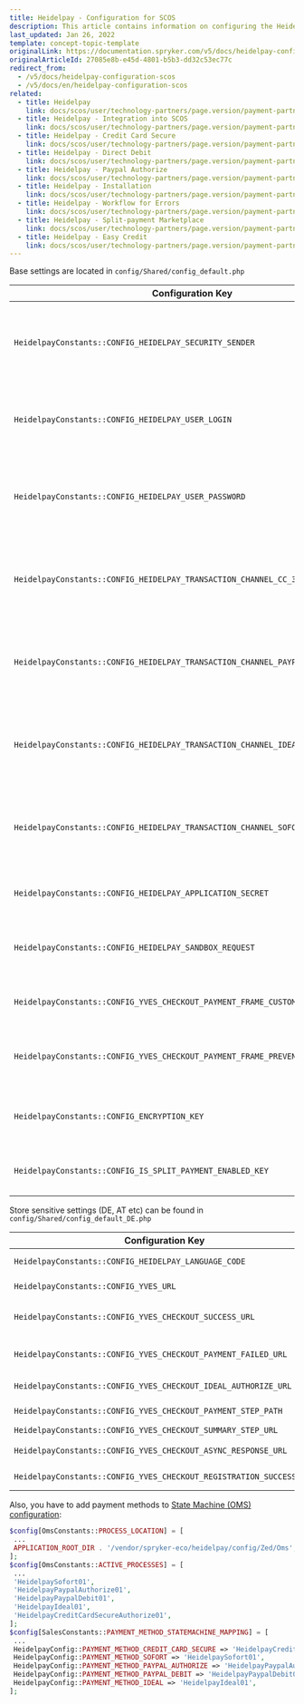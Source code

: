 ```yaml
---
title: Heidelpay - Configuration for SCOS
description: This article contains information on configuring the Heidelpay module for the Spryker Commerce OS.
last_updated: Jan 26, 2022
template: concept-topic-template
originalLink: https://documentation.spryker.com/v5/docs/heidelpay-configuration-scos
originalArticleId: 27085e8b-e45d-4801-b5b3-dd32c53ec77c
redirect_from:
  - /v5/docs/heidelpay-configuration-scos
  - /v5/docs/en/heidelpay-configuration-scos
related:
  - title: Heidelpay
    link: docs/scos/user/technology-partners/page.version/payment-partners/heidelpay/heidelpay.html
  - title: Heidelpay - Integration into SCOS
    link: docs/scos/user/technology-partners/page.version/payment-partners/heidelpay/scos-integration/heidelpay-integration-into-scos.html
  - title: Heidelpay - Credit Card Secure
    link: docs/scos/user/technology-partners/page.version/payment-partners/heidelpay/heidelpay-payment-methods/heidelpay-credit-card-secure.html
  - title: Heidelpay - Direct Debit
    link: docs/scos/user/technology-partners/page.version/payment-partners/heidelpay/heidelpay-payment-methods/heidelpay-direct-debit.html
  - title: Heidelpay - Paypal Authorize
    link: docs/scos/user/technology-partners/page.version/payment-partners/heidelpay/heidelpay-payment-methods/heidelpay-paypal-authorize.html
  - title: Heidelpay - Installation
    link: docs/scos/user/technology-partners/page.version/payment-partners/heidelpay/heidelpay-installation.html
  - title: Heidelpay - Workflow for Errors
    link: docs/scos/user/technology-partners/page.version/payment-partners/heidelpay/technical-details-and-howtos/heidelpay-workflow-for-errors.html
  - title: Heidelpay - Split-payment Marketplace
    link: docs/scos/user/technology-partners/page.version/payment-partners/heidelpay/heidelpay-payment-methods/heidelpay-split-payment-marketplace.html
  - title: Heidelpay - Easy Credit
    link: docs/scos/user/technology-partners/page.version/payment-partners/heidelpay/heidelpay-payment-methods/heidelpay-easy-credit.html
---
```


Base settings are located in `config/Shared/config_default.php`

|Configuration Key  |Type  |Description |
| --- | --- | --- |
|  `HeidelpayConstants::CONFIG_HEIDELPAY_SECURITY_SENDER` | string | Security sender merchant config value, got from Heidelpay. |
|  `HeidelpayConstants::CONFIG_HEIDELPAY_USER_LOGIN` | string | User login merchant config value, got from Heidelpay. |
|  `HeidelpayConstants::CONFIG_HEIDELPAY_USER_PASSWORD` | string | User password merchant config value, got from Heidelpay. |
|  `HeidelpayConstants::CONFIG_HEIDELPAY_TRANSACTION_CHANNEL_CC_3D_SECURE` | string | Transaction channel for Credit Card payment method, got from Heidelpay |
|  `HeidelpayConstants::CONFIG_HEIDELPAY_TRANSACTION_CHANNEL_PAYPAL` | string | Transaction channel for Paypal payment method, got from Heidelpay |
|  `HeidelpayConstants::CONFIG_HEIDELPAY_TRANSACTION_CHANNEL_IDEAL` | string | Transaction channel for iDeal payment method, got from Heidelpay |
|  `HeidelpayConstants::CONFIG_HEIDELPAY_TRANSACTION_CHANNEL_SOFORT` | string | Transaction channel for Sofort payment method, got from Heidelpay |
|  `HeidelpayConstants::CONFIG_HEIDELPAY_APPLICATION_SECRET` | string | Application secret for sign requests. |
|  `HeidelpayConstants::CONFIG_HEIDELPAY_SANDBOX_REQUEST` | bool | Setting for switching the requests to sandbox mode. |
|  `HeidelpayConstants::CONFIG_YVES_CHECKOUT_PAYMENT_FRAME_CUSTOM_CSS_URL` | string | URL Setting with custom styles for iframe. |
|  `HeidelpayConstants::CONFIG_YVES_CHECKOUT_PAYMENT_FRAME_PREVENT_ASYNC_REDIRECT` | string | Settings required by Heidelpay. Has to be  "FALSE". |
|  `HeidelpayConstants::CONFIG_ENCRYPTION_KEY` | string | A key for encrypting Credit Card sensitive data. |
|  `HeidelpayConstants::CONFIG_IS_SPLIT_PAYMENT_ENABLED_KEY` | bool | Setting for enabling split payments. |

Store sensitive settings (DE, AT etc) can be found in `config/Shared/config_default_DE.php`

|Configuration Key  |Type  |Description |
| --- | --- | --- |
|  `HeidelpayConstants::CONFIG_HEIDELPAY_LANGUAGE_CODE` | string | Language code for iframe and so on, DE for example. |
|  `HeidelpayConstants::CONFIG_YVES_URL` | string | Must be the same as `ApplicationConstants::BASE_URL_YVES` |
|  `HeidelpayConstants::CONFIG_YVES_CHECKOUT_SUCCESS_URL` | string | URL to return after success submit payment data. In general Checkout Success page. |
|  `HeidelpayConstants::CONFIG_YVES_CHECKOUT_PAYMENT_FAILED_URL` | string | URL to return after failure submit payment data. In general Checkout Payment page. |
|  `HeidelpayConstants::CONFIG_YVES_CHECKOUT_IDEAL_AUTHORIZE_URL` | string | URL to return after success submit iDeal payment data. |
|  `HeidelpayConstants::CONFIG_YVES_CHECKOUT_PAYMENT_STEP_PATH` | string | Path to payment step. In general  `/checkout/payment` |
|  `HeidelpayConstants::CONFIG_YVES_CHECKOUT_SUMMARY_STEP_URL` | string | Summary step URL. |
|  `HeidelpayConstants::CONFIG_YVES_CHECKOUT_ASYNC_RESPONSE_URL` | string | URL to receive async requests from Heidelpay. |
|  `HeidelpayConstants::CONFIG_YVES_CHECKOUT_REGISTRATION_SUCCESS_URL` | string | URL to finish success registration of Credit Card. |

Also, you have to add payment methods to [State Machine (OMS) configuration](/docs/scos/user/technology-partners/{{page.version}}/payment-partners/heidelpay/heidelpay.html#building-a-state-machine-workflow-to-use-heidelpay-payment-methods):
```php
$config[OmsConstants::PROCESS_LOCATION] = [
 ...
 APPLICATION_ROOT_DIR . '/vendor/spryker-eco/heidelpay/config/Zed/Oms',
];
$config[OmsConstants::ACTIVE_PROCESSES] = [
 ...
 'HeidelpaySofort01',
 'HeidelpayPaypalAuthorize01',
 'HeidelpayPaypalDebit01',
 'HeidelpayIdeal01',
 'HeidelpayCreditCardSecureAuthorize01',
];
$config[SalesConstants::PAYMENT_METHOD_STATEMACHINE_MAPPING] = [
 ...
 HeidelpayConfig::PAYMENT_METHOD_CREDIT_CARD_SECURE => 'HeidelpayCreditCardSecureAuthorize01',
 HeidelpayConfig::PAYMENT_METHOD_SOFORT => 'HeidelpaySofort01',
 HeidelpayConfig::PAYMENT_METHOD_PAYPAL_AUTHORIZE => 'HeidelpayPaypalAuthorize01',
 HeidelpayConfig::PAYMENT_METHOD_PAYPAL_DEBIT => 'HeidelpayPaypalDebit01',
 HeidelpayConfig::PAYMENT_METHOD_IDEAL => 'HeidelpayIdeal01',
];
```

